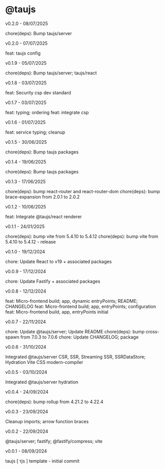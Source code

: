 # @taujs

v0.2.0 - 08/07/2025

chore(deps): Bump taujs/server

v0.2.0 - 07/07/2025

feat: taujs config

v0.1.9 - 05/07/2025

chore(deps): Bump taujs/server; taujs/react

v0.1.8 - 03/07/2025

feat: Security csp dev standard

v0.1.7 - 03/07/2025

feat: typing; ordering
feat: integrate csp

v0.1.6 - 01/07/2025

feat: service typing; cleanup

v0.1.5 - 30/06/2025

chore(deps): Bump taujs packages

v0.1.4 - 19/06/2025

chore(deps): Bump taujs packages

v0.1.3 - 17/06/2025

chore(deps): bump react-router and react-router-dom
chore(deps): bump brace-expansion from 2.0.1 to 2.0.2

v0.1.2 - 10/06/2025

feat: Integrate @taujs/react renderer

v0.1.1 - 24/01/2025

chore(deps): bump vite from 5.4.10 to 5.4.12
chore(deps): bump vite from 5.4.10 to 5.4.12 - release

v0.1.0 - 19/12/2024

chore: Update React to v19 + associated packages

v0.0.9 - 17/12/2024

chore: Update Fastify + associated packages

v0.0.8 - 12/12/2024

feat: Micro-frontend build; app, dynamic entryPoints; README; CHANGELOG
feat: Micro-frontend build; app, entryPoints; configuration
feat: Micro-frontend build, app, entryPoints initial

v0.0.7 - 22/11/2024

chore: Update @taujs/server; Update README
chore(deps): bump cross-spawn from 7.0.3 to 7.0.6
chore: Update CHANGELOG; package

v0.0.6 - 31/10/2024

Integrated @taujs/server CSR, SSR, Streaming SSR, SSRDataStore; Hydration
Vite CSS modern-compiler

v0.0.5 - 03/10/2024

Integrated @taujs/server hydration

v0.0.4 - 24/09/2024

chore(deps): bump rollup from 4.21.2 to 4.22.4

v0.0.3 - 23/09/2024

Cleanup imports; arrow function braces

v0.0.2 - 22/09/2024

@taujs/server; fastify; @fastify/compress; vite

v0.0.1 - 08/09/2024

taujs [ τjs ] template - initial commit
